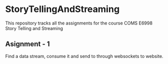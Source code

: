 # StoryTellingAndStreaming
This repository tracks all the assignments for the course COMS E6998 Story Telling and Streaming

## Asignment - 1
Find a data stream, consume it and send to through websockets to website.